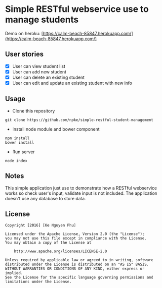 # Simple RESTful webservice use  to manage students

Demo on heroku: [https://calm-beach-85847.herokuapp.com/](https://calm-beach-85847.herokuapp.com/)

## User stories
* [x] User can view student list
* [x] User can add new student
* [x] User can delete an existing student
* [x] User can edit and update an existing student with new info

## Usage

* Clone this repository

```git
git clone https://github.com/npke/simple-restful-student-management
```

* Install node module and bower component

```terminal
npm install
bower install
```

* Run server

```terminal
node index
```

## Notes

This simple application just use to demonstrate how a RESTful webservice works so check user's input, validate input is not included.
The application doesn't use any database to store data.


## License

    Copyright [2016] [Ke Nguyen Phu]

    Licensed under the Apache License, Version 2.0 (the "License");
    you may not use this file except in compliance with the License.
    You may obtain a copy of the License at

        http://www.apache.org/licenses/LICENSE-2.0

    Unless required by applicable law or agreed to in writing, software
    distributed under the License is distributed on an "AS IS" BASIS,
    WITHOUT WARRANTIES OR CONDITIONS OF ANY KIND, either express or implied.
    See the License for the specific language governing permissions and
    limitations under the License.